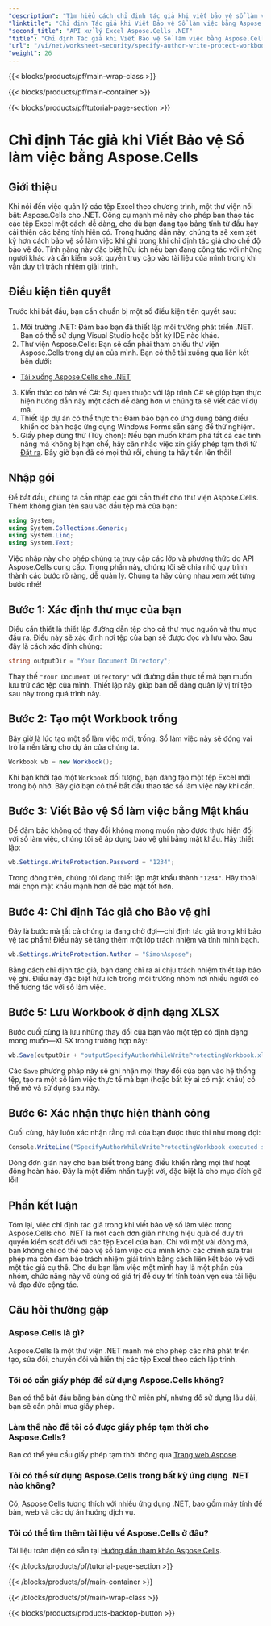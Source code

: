 ```yaml
---
"description": "Tìm hiểu cách chỉ định tác giả khi viết bảo vệ sổ làm việc Excel bằng Aspose.Cells cho .NET trong hướng dẫn từng bước này."
"linktitle": "Chỉ định Tác giả khi Viết Bảo vệ Sổ làm việc bằng Aspose.Cells"
"second_title": "API xử lý Excel Aspose.Cells .NET"
"title": "Chỉ định Tác giả khi Viết Bảo vệ Sổ làm việc bằng Aspose.Cells"
"url": "/vi/net/worksheet-security/specify-author-write-protect-workbook/"
"weight": 26
---
```


{{< blocks/products/pf/main-wrap-class >}}

{{< blocks/products/pf/main-container >}}

{{< blocks/products/pf/tutorial-page-section >}}

# Chỉ định Tác giả khi Viết Bảo vệ Sổ làm việc bằng Aspose.Cells

## Giới thiệu
Khi nói đến việc quản lý các tệp Excel theo chương trình, một thư viện nổi bật: Aspose.Cells cho .NET. Công cụ mạnh mẽ này cho phép bạn thao tác các tệp Excel một cách dễ dàng, cho dù bạn đang tạo bảng tính từ đầu hay cải thiện các bảng tính hiện có. Trong hướng dẫn này, chúng ta sẽ xem xét kỹ hơn cách bảo vệ sổ làm việc khi ghi trong khi chỉ định tác giả cho chế độ bảo vệ đó. Tính năng này đặc biệt hữu ích nếu bạn đang cộng tác với những người khác và cần kiểm soát quyền truy cập vào tài liệu của mình trong khi vẫn duy trì trách nhiệm giải trình.
## Điều kiện tiên quyết
Trước khi bắt đầu, bạn cần chuẩn bị một số điều kiện tiên quyết sau:
1. Môi trường .NET: Đảm bảo bạn đã thiết lập môi trường phát triển .NET. Bạn có thể sử dụng Visual Studio hoặc bất kỳ IDE nào khác.
2. Thư viện Aspose.Cells: Bạn sẽ cần phải tham chiếu thư viện Aspose.Cells trong dự án của mình. Bạn có thể tải xuống qua liên kết bên dưới:
- [Tải xuống Aspose.Cells cho .NET](https://releases.aspose.com/cells/net/)
3. Kiến thức cơ bản về C#: Sự quen thuộc với lập trình C# sẽ giúp bạn thực hiện hướng dẫn này một cách dễ dàng hơn vì chúng ta sẽ viết các ví dụ mã.
4. Thiết lập dự án có thể thực thi: Đảm bảo bạn có ứng dụng bảng điều khiển cơ bản hoặc ứng dụng Windows Forms sẵn sàng để thử nghiệm.
5. Giấy phép dùng thử (Tùy chọn): Nếu bạn muốn khám phá tất cả các tính năng mà không bị hạn chế, hãy cân nhắc việc xin giấy phép tạm thời từ [Đặt ra](https://purchase.aspose.com/temporary-license/).
Bây giờ bạn đã có mọi thứ rồi, chúng ta hãy tiến lên thôi!
## Nhập gói
Để bắt đầu, chúng ta cần nhập các gói cần thiết cho thư viện Aspose.Cells. Thêm không gian tên sau vào đầu tệp mã của bạn:
```csharp
using System;
using System.Collections.Generic;
using System.Linq;
using System.Text;
```
Việc nhập này cho phép chúng ta truy cập các lớp và phương thức do API Aspose.Cells cung cấp.
Trong phần này, chúng tôi sẽ chia nhỏ quy trình thành các bước rõ ràng, dễ quản lý. Chúng ta hãy cùng nhau xem xét từng bước nhé!
## Bước 1: Xác định thư mục của bạn
Điều cần thiết là thiết lập đường dẫn tệp cho cả thư mục nguồn và thư mục đầu ra. Điều này sẽ xác định nơi tệp của bạn sẽ được đọc và lưu vào. Sau đây là cách xác định chúng:
```csharp
string outputDir = "Your Document Directory";
```
Thay thế `"Your Document Directory"` với đường dẫn thực tế mà bạn muốn lưu trữ các tệp của mình. Thiết lập này giúp bạn dễ dàng quản lý vị trí tệp sau này trong quá trình này.
## Bước 2: Tạo một Workbook trống
Bây giờ là lúc tạo một sổ làm việc mới, trống. Sổ làm việc này sẽ đóng vai trò là nền tảng cho dự án của chúng ta.
```csharp
Workbook wb = new Workbook();
```
Khi bạn khởi tạo một `Workbook` đối tượng, bạn đang tạo một tệp Excel mới trong bộ nhớ. Bây giờ bạn có thể bắt đầu thao tác sổ làm việc này khi cần.
## Bước 3: Viết Bảo vệ Sổ làm việc bằng Mật khẩu
Để đảm bảo không có thay đổi không mong muốn nào được thực hiện đối với sổ làm việc, chúng tôi sẽ áp dụng bảo vệ ghi bằng mật khẩu. Hãy thiết lập:
```csharp
wb.Settings.WriteProtection.Password = "1234";
```
Trong dòng trên, chúng tôi đang thiết lập mật khẩu thành `"1234"`. Hãy thoải mái chọn mật khẩu mạnh hơn để bảo mật tốt hơn.
## Bước 4: Chỉ định Tác giả cho Bảo vệ ghi
Đây là bước mà tất cả chúng ta đang chờ đợi—chỉ định tác giả trong khi bảo vệ tác phẩm! Điều này sẽ tăng thêm một lớp trách nhiệm và tính minh bạch.
```csharp
wb.Settings.WriteProtection.Author = "SimonAspose";
```
Bằng cách chỉ định tác giả, bạn đang chỉ ra ai chịu trách nhiệm thiết lập bảo vệ ghi. Điều này đặc biệt hữu ích trong môi trường nhóm nơi nhiều người có thể tương tác với sổ làm việc.
## Bước 5: Lưu Workbook ở định dạng XLSX
Bước cuối cùng là lưu những thay đổi của bạn vào một tệp có định dạng mong muốn—XLSX trong trường hợp này:
```csharp
wb.Save(outputDir + "outputSpecifyAuthorWhileWriteProtectingWorkbook.xlsx");
```
Các `Save` phương pháp này sẽ ghi nhận mọi thay đổi của bạn vào hệ thống tệp, tạo ra một sổ làm việc thực tế mà bạn (hoặc bất kỳ ai có mật khẩu) có thể mở và sử dụng sau này.
## Bước 6: Xác nhận thực hiện thành công
Cuối cùng, hãy luôn xác nhận rằng mã của bạn được thực thi như mong đợi:
```csharp
Console.WriteLine("SpecifyAuthorWhileWriteProtectingWorkbook executed successfully.");
```
Dòng đơn giản này cho bạn biết trong bảng điều khiển rằng mọi thứ hoạt động hoàn hảo. Đây là một điểm nhấn tuyệt vời, đặc biệt là cho mục đích gỡ lỗi!
## Phần kết luận
Tóm lại, việc chỉ định tác giả trong khi viết bảo vệ sổ làm việc trong Aspose.Cells cho .NET là một cách đơn giản nhưng hiệu quả để duy trì quyền kiểm soát đối với các tệp Excel của bạn. Chỉ với một vài dòng mã, bạn không chỉ có thể bảo vệ sổ làm việc của mình khỏi các chỉnh sửa trái phép mà còn đảm bảo trách nhiệm giải trình bằng cách liên kết bảo vệ với một tác giả cụ thể. Cho dù bạn làm việc một mình hay là một phần của nhóm, chức năng này vô cùng có giá trị để duy trì tính toàn vẹn của tài liệu và đạo đức cộng tác.
## Câu hỏi thường gặp
### Aspose.Cells là gì?
Aspose.Cells là một thư viện .NET mạnh mẽ cho phép các nhà phát triển tạo, sửa đổi, chuyển đổi và hiển thị các tệp Excel theo cách lập trình.
### Tôi có cần giấy phép để sử dụng Aspose.Cells không?
Bạn có thể bắt đầu bằng bản dùng thử miễn phí, nhưng để sử dụng lâu dài, bạn sẽ cần phải mua giấy phép.
### Làm thế nào để tôi có được giấy phép tạm thời cho Aspose.Cells?
Bạn có thể yêu cầu giấy phép tạm thời thông qua [Trang web Aspose](https://purchase.aspose.com/temporary-license/).
### Tôi có thể sử dụng Aspose.Cells trong bất kỳ ứng dụng .NET nào không?
Có, Aspose.Cells tương thích với nhiều ứng dụng .NET, bao gồm máy tính để bàn, web và các dự án hướng dịch vụ.
### Tôi có thể tìm thêm tài liệu về Aspose.Cells ở đâu?
Tài liệu toàn diện có sẵn tại [Hướng dẫn tham khảo Aspose.Cells](https://reference.aspose.com/cells/net/).


{{< /blocks/products/pf/tutorial-page-section >}}

{{< /blocks/products/pf/main-container >}}

{{< /blocks/products/pf/main-wrap-class >}}

{{< blocks/products/products-backtop-button >}}